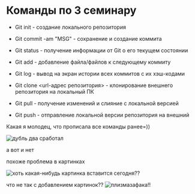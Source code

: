 # Команды по 3 семинару

* Git init - создание локального репозитория

* Git commit -am "MSG" - сохранение и создание коммита 

* Git status - получение информации от Git о его текущем состоянии

* Git add - добавление файла/файлов к следующему коммиту

* Git log - вывод на экран истории всех коммитов с их хэш-кодами

* Git clone <url-адрес репозитория> - клонирование внешнего репозитория на локальный ПК 

* Git pull - получение изменений и слияние с локальной версией

* Git push - отправление локальной версии репозитория на внешний

Какая я молодец, что прописала все команды ранее=))

![дубль два сработал](https://encrypted-tbn0.gstatic.com/images?q=tbn:ANd9GcTJd4ZyLB4PrUyTYzLoUc9USajCkcIPfl7S_9rs_B3XXYRPYL9XHOu2yD5qVz493Rm4FQk&usqp=CAU) 

а вот и нет 

похоже проблема в картинках

![хоть какая-нибудь картинка вставится сегодня??](otkrytka-molodets-prikolnaya.jpg) 

что не так с добавлением картинок??
![плизмазафака!!](https://encrypted-tbn0.gstatic.com/images?q=tbn:ANd9GcS-le4pfBUPnSXyuNraKgMMyYJB9kqHcdQcZQ&usqp=CAU)

